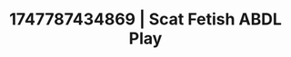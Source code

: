 ---
categories:
- Deep intimacy
- AI sensuality
- Digital dominatrix
- Softcore vibes
- Dirty mind games
image: /assets/images/1747787434869.jpg
layout: post
seo:
  description: Featured content with artistic ABDL Play, Scat Fetish. HD images available.
  keywords: ABDL Play, Scat Fetish
  og_image: /assets/images/1747787434869.jpg
  schema_type: VisualArtwork
tags:
- ABDL Play
- '#1747787434869'
- Scat Fetish
title: 1747787434869 | Scat Fetish ABDL Play
---